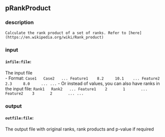 
## pRankProduct

### description
	Calculate the rank product of a set of ranks. Refer to [here](https://en.wikipedia.org/wiki/Rank_product)

### input
#### `infile:file`:
 The input file  
	- Format:
	```
				Case1	Case2	...
	Feature1	8.2  	10.1 	...
	Feature2	2.3  	8.0  	...
	...
	```
	- Or instead of values, you can also have ranks in the input file:
	```
				Rank1	Rank2	...
	Feature1	2    	1    	...
	Feature2	3    	2    	...
	...
	```

### output
#### `outfile:file`:
 The output file with original ranks, rank products and p-value if required  
